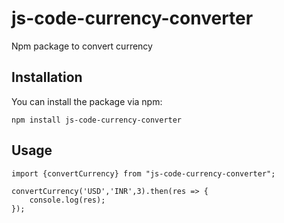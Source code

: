 # js-code-currency-converter

Npm package to convert currency

## Installation

You can install the package via npm:
```
npm install js-code-currency-converter
```

## Usage
```
import {convertCurrency} from "js-code-currency-converter";

convertCurrency('USD','INR',3).then(res => {
    console.log(res);
});
```
